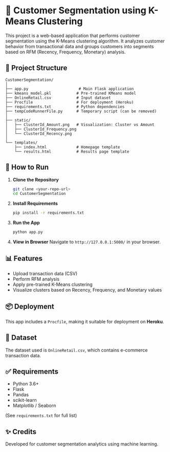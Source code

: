 
# 🧠 Customer Segmentation using K-Means Clustering

This project is a web-based application that performs customer segmentation using the K-Means clustering algorithm. It analyzes customer behavior from transactional data and groups customers into segments based on RFM (Recency, Frequency, Monetary) analysis.

## 📂 Project Structure

```
CustomerSegmentation/
│
├── app.py                      # Main Flask application
├── kmeans_model.pkl           # Pre-trained KMeans model
├── OnlineRetail.csv           # Input dataset
├── Procfile                   # For deployment (Heroku)
├── requirements.txt           # Python dependencies
├── tempCodeRunnerFile.py      # Temporary script (can be removed)
│
├── static/
│   ├── ClusterId_Amount.png   # Visualization: Cluster vs Amount
│   ├── ClusterId_Frequency.png
│   └── ClusterId_Recency.png
│
└── templates/
    ├── index.html             # Homepage template
    └── results.html           # Results page template
```

## 🚀 How to Run

1. **Clone the Repository**
   ```bash
   git clone <your-repo-url>
   cd CustomerSegmentation
   ```

2. **Install Requirements**
   ```bash
   pip install -r requirements.txt
   ```

3. **Run the App**
   ```bash
   python app.py
   ```

4. **View in Browser**
   Navigate to `http://127.0.0.1:5000/` in your browser.

## 📊 Features

- Upload transaction data (CSV)
- Perform RFM analysis
- Apply pre-trained K-Means clustering
- Visualize clusters based on Recency, Frequency, and Monetary values

## 📦 Deployment

This app includes a `Procfile`, making it suitable for deployment on **Heroku**.

## 📁 Dataset

The dataset used is `OnlineRetail.csv`, which contains e-commerce transaction data.

## ✅ Requirements

- Python 3.6+
- Flask
- Pandas
- scikit-learn
- Matplotlib / Seaborn

(See `requirements.txt` for full list)

## ✨ Credits

Developed for customer segmentation analytics using machine learning.

